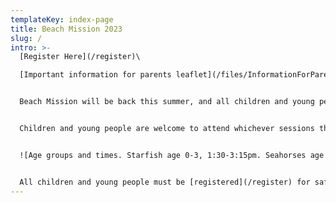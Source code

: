```yaml
---
templateKey: index-page
title: Beach Mission 2023
slug: /
intro: >-
  [Register Here](/register)\

  [Important information for parents leaflet](/files/InformationForParents2023.pdf)  


  Beach Mission will be back this summer, and all children and young people will be welcome to join in. There will be activities every weekday for 0-17 year olds in six different age groups. Everyone is welcome, and activities are free (apart from a contribution for the outing). Activities include games, crafts, competitions, an outing, and interactive Bible based activities appropriate for each age group.


  Children and young people are welcome to attend whichever sessions they wish. Check out our age groups and session times here:


  ![Age groups and times. Starfish age 0-3, 1:30-3:15pm. Seahorses age 4-5s, 1:30-3:15pm. Turtles age 6-7s, 10-11:45am and 1:30-3:15pm. Narwhals age 8-10s, 10-11:45am, 1:30-3:15pm, and 7:30-8:45pm. Sharks age 11-12s, 10-11:45am, 1:30-3:15pm, and 7:30-8:45pm. Deckers age 13-17s, 10-11:45am, 1:30-3:15pm, and 7:30-9:45pm. The Lighthouse for adults and children not at other groups. 10:45-11:45am.](/files/age-groups-session-times-2023.jpg "Age group times")


  All children and young people must be [registered](/register) for safeguarding reasons and to give us contact details and other important information. If you have any questions, please use the contact form.
---
```

